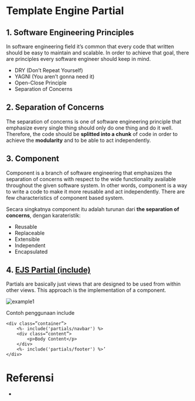 # Template Engine Partial

## 1. Software Engineering Principles

In software engineering field it’s common that every code that written should be easy to maintain and scalable. In order to achieve that goal, there are principles every software engineer should keep in mind.

- DRY (Don’t Repeat Yourself)
- YAGNI (You aren’t gonna need it)
- Open-Close Principle
- Separation of Concerns

## 2. Separation of Concerns

The separation of concerns is one of software engineering principle that emphasize every single thing should only do one thing and do it well. Therefore, the code should be **splitted into a chunk** of code in order to achieve the **modularity** and to be able to act independently.

## 3. Component

Component is a branch of software engineering that emphasizes the separation of concerns with respect to the wide functionality available throughout the given software system. In other words, component is a way to write a code to make it more reusable and act independently. There are few characteristics of component based system.

Secara singkatnya component itu adalah turunan dari **the separation of concerns**, dengan karateristik:
- Reusable
- Replaceable
- Extensible
- Independent
- Encapsulated

## 4. [EJS Partial (include)](https://ejs.co/#docs)

Partials are basically just views that are designed to be used from within other views. This approach is the implementation of a component.

![example1](https://raw.githubusercontent.com/teddyKoerniadi/my-note/master/images/ejspartial.png)

Contoh penggunaan include
```
<div class=”container”>
    <%- include('partials/navbar') %>
    <div class=”content”>
        <p>Body Content</p>
    </div>
    <%- include('partials/footer') %>’
</div>

```
# Referensi 
- 